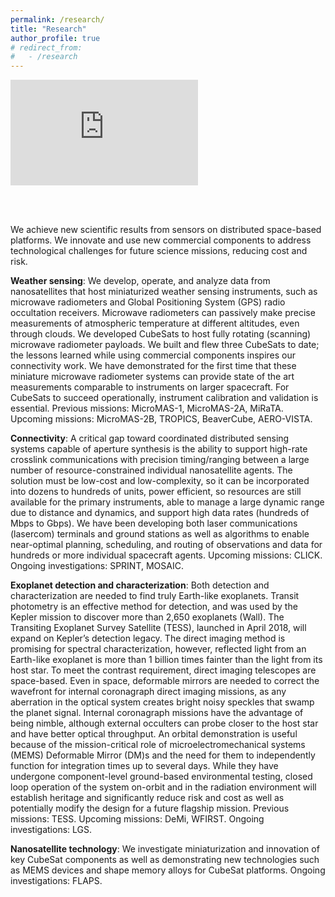 ```yaml
---
permalink: /research/
title: "Research"
author_profile: true
# redirect_from: 
#   - /research
---
```


<iframe width="300" height="169" src="https://www.youtube.com/embed/BcRNIi06FkM" title="YouTube video player" frameborder="0" allow="accelerometer; autoplay; clipboard-write; encrypted-media; gyroscope; picture-in-picture" allowfullscreen></iframe>

<br><br>

We achieve new scientific results from sensors on distributed space-based platforms. We innovate and use new commercial components to address technological challenges for future science missions, reducing cost and risk.

__Weather sensing__: We develop, operate, and analyze data from nanosatellites that host miniaturized weather sensing instruments, such as microwave radiometers and Global Positioning System (GPS) radio occultation receivers. Microwave radiometers can passively make precise measurements of atmospheric temperature at different altitudes, even through clouds. We developed CubeSats to host fully rotating (scanning) microwave radiometer payloads. We built and flew three CubeSats to date; the lessons learned while using commercial components inspires our connectivity work. We have demonstrated for the first time that these miniature microwave radiometer systems can provide state of the art measurements comparable to instruments on larger spacecraft. For CubeSats to succeed operationally, instrument calibration and validation is essential. Previous missions: MicroMAS-1, MicroMAS-2A, MiRaTA. Upcoming missions: MicroMAS-2B, TROPICS, BeaverCube, AERO-VISTA. 

__Connectivity__: A critical gap toward coordinated distributed sensing systems capable of aperture synthesis is the ability to support high-rate crosslink communications with precision timing/ranging between a large number of resource-constrained individual nanosatellite agents. The solution must be low-cost and low-complexity, so it can be incorporated into dozens to hundreds of units, power efficient, so resources are still available for the primary instruments, able to manage a large dynamic range due to distance and dynamics, and support high data rates (hundreds of Mbps to Gbps). We have been developing both laser communications (lasercom) terminals and ground stations as well as algorithms to enable near-optimal planning, scheduling, and routing of observations and data for hundreds or more individual spacecraft agents. Upcoming missions: CLICK. Ongoing investigations: SPRINT, MOSAIC. 

__Exoplanet detection and characterization__: Both detection and characterization are needed to find truly Earth-like exoplanets. Transit photometry is an effective method for detection, and was used by the Kepler mission to discover more than 2,650 exoplanets (Wall). The Transiting Exoplanet Survey Satellite (TESS), launched in April 2018, will expand on Kepler’s detection legacy. The direct imaging method is promising for spectral characterization, however, reflected light from an Earth-like exoplanet is more than 1 billion times fainter than the light from its host star. To meet the contrast requirement, direct imaging telescopes are space-based. Even in space, deformable mirrors are needed to correct the wavefront for internal coronagraph direct imaging missions, as any aberration in the optical system creates bright noisy speckles that swamp the planet signal. Internal coronagraph missions have the advantage of being nimble, although external occulters can probe closer to the host star and have better optical throughput. An orbital demonstration is useful because of the mission-critical role of microelectromechanical systems (MEMS) Deformable Mirror (DM)s and the need for them to independently function for integration times up to several days. While they have undergone component-level ground-based environmental testing, closed loop operation of the system on-orbit and in the radiation environment will establish heritage and significantly reduce risk and cost as well as potentially modify the design for a future flagship mission. Previous missions: TESS. Upcoming missions: DeMi, WFIRST. Ongoing investigations: LGS. 

__Nanosatellite technology__: We investigate miniaturization and innovation of key CubeSat components as well as demonstrating new technologies such as MEMS devices and shape memory alloys for CubeSat platforms. Ongoing investigations: FLAPS.
